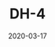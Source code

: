 ---
title: DH-4
date: 2020-03-17
tags: ["crypto"]
categories: ["算法"]
description: 一致性Hash算法
img: dh-4 非对称加密
toc: true
draft: true
---